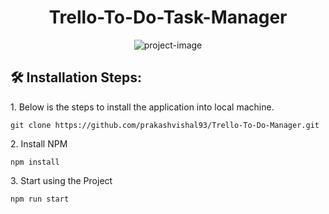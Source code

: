 <h1 align="center" id="title">Trello-To-Do-Task-Manager</h1>

<p align="center"><img src="https://socialify.git.ci/prakashvishal93/Trello-To-Do-Manager/image?language=1&amp;owner=1&amp;name=1&amp;stargazers=1&amp;theme=Light" alt="project-image"></p>

<h2>🛠️ Installation Steps:</h2>

<p>1. Below is the steps to install the application into local machine.</p>

```
git clone https://github.com/prakashvishal93/Trello-To-Do-Manager.git
```

<p>2. Install NPM</p>

```
npm install 
```

<p>3. Start using the Project</p>

```
npm run start
```